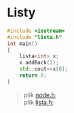 # Listy



```c++
#include <iostream>
#include "lista.h"
int main()
{
    lista<int> x;
    x.addBack(2);
    std::cout<<x[0];
    return 0;
}
```
>plik [node.h](node.h);\
>plik [lista.h](lista.h);


